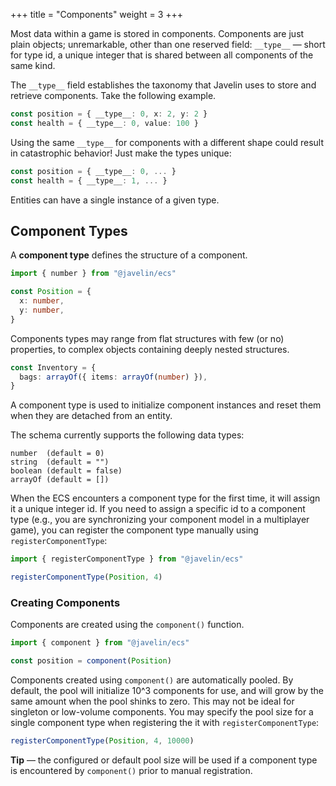 +++
title = "Components"
weight = 3
+++

Most data within a game is stored in components. Components are just plain objects; unremarkable, other than one reserved field: `__type__` — short for type id, a unique integer that is shared between all components of the same kind.

The `__type__` field establishes the taxonomy that Javelin uses to store and retrieve components. Take the following example.

```ts
const position = { __type__: 0, x: 2, y: 2 }
const health = { __type__: 0, value: 100 }
```

Using the same `__type__` for components with a different shape could result in catastrophic behavior! Just make the types unique:

```ts
const position = { __type__: 0, ... }
const health = { __type__: 1, ... }
```

Entities can have a single instance of a given type.

## Component Types

A **component type** defines the structure of a component.

```ts
import { number } from "@javelin/ecs"

const Position = {
  x: number,
  y: number,
}
```

Components types may range from flat structures with few (or no) properties, to complex objects containing deeply nested structures.

```ts
const Inventory = {
  bags: arrayOf({ items: arrayOf(number) }),
}
```

A component type is used to initialize component instances and reset them when they are detached from an entity.

The schema currently supports the following data types:

```
number  (default = 0)
string  (default = "")
boolean (default = false)
arrayOf (default = [])
```

When the ECS encounters a component type for the first time, it will assign it a unique integer id. If you need to assign a specific id to a component type (e.g., you are synchronizing your component model in a multiplayer game), you can register the component type manually using `registerComponentType`:

```ts
import { registerComponentType } from "@javelin/ecs"

registerComponentType(Position, 4)
```

### Creating Components

Components are created using the `component()` function.

```ts
import { component } from "@javelin/ecs"

const position = component(Position)
```

Components created using `component()` are automatically pooled. By default, the pool will initialize 10^3 components for use, and will grow by the same amount when the pool shinks to zero. This may not be ideal for singleton or low-volume components. You may specify the pool size for a single component type when registering the it with `registerComponentType`:

```ts
registerComponentType(Position, 4, 10000)
```

<aside>
  <p>
    <strong>Tip</strong> — the configured or default pool size will be used if a component type is encountered by <code>component()</code> prior to manual registration.
  </p>
</aside>
